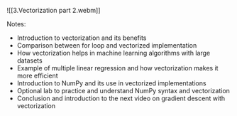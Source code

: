 ![[3.Vectorization part 2.webm]]

Notes:

-   Introduction to vectorization and its benefits
-   Comparison between for loop and vectorized implementation
-   How vectorization helps in machine learning algorithms with large datasets
-   Example of multiple linear regression and how vectorization makes it more efficient
-   Introduction to NumPy and its use in vectorized implementations
-   Optional lab to practice and understand NumPy syntax and vectorization
-   Conclusion and introduction to the next video on gradient descent with vectorization